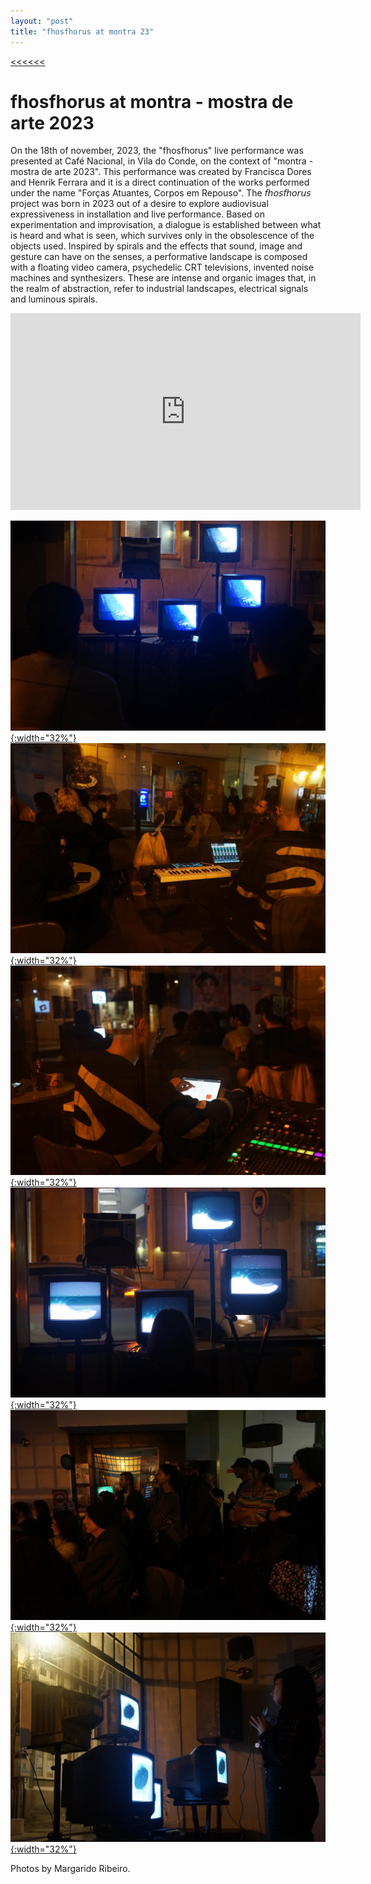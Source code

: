 ```yaml
---
layout: "post"
title: "fhosfhorus at montra 23"
---
```

[<<<<<<](/updates.html)
# fhosfhorus at montra - mostra de arte 2023

On the 18th of november, 2023, the "fhosfhorus" live performance was presented at Café Nacional, in Vila do Conde, on the context of "montra - mostra de arte 2023". This performance was created by Francisca Dores and Henrik Ferrara and it is a direct continuation of the works performed under the name "Forças Atuantes, Corpos em Repouso". The 𝘧𝘩𝘰𝘴𝘧𝘩𝘰𝘳𝘶𝘴 project was born in 2023 out of a desire to explore audiovisual expressiveness in installation and live performance. Based on experimentation and improvisation, a dialogue is established between what is heard and what is seen, which survives only in the obsolescence of the objects used. Inspired by spirals and the effects that sound, image and gesture can have on the senses, a performative landscape is composed with a floating video camera, psychedelic CRT televisions, invented noise machines and synthesizers. These are intense and organic images that, in the realm of abstraction, refer to industrial landscapes, electrical signals and luminous spirals.

<iframe width="560" height="315" src="https://www.youtube-nocookie.com/embed/_hM1bXx5QyA?si=IBul4bSS80ySsuJY" title="YouTube video player" frameborder="0" allow="accelerometer; autoplay; clipboard-write; encrypted-media; gyroscope; picture-in-picture; web-share" allowfullscreen></iframe>

[!["fho1"](/assets/music/fho1.jpg){:width="32%"}](/assets/music/fho1.jpg) [!["fho2"](/assets/music/fho2.jpg){:width="32%"}](/assets/music/fho2.jpg) [!["fho3"](/assets/music/fho3.jpg){:width="32%"}](/assets/music/fho3.jpg)
[!["fho4"](/assets/music/fho4.jpg){:width="32%"}](/assets/music/fho4.jpg) [!["fho5"](/assets/music/fho5.jpg){:width="32%"}](/assets/music/fho5.jpg) [!["fho6"](/assets/music/fho6.jpg){:width="32%"}](/assets/music/fho6.jpg)

Photos by Margarido Ribeiro.

